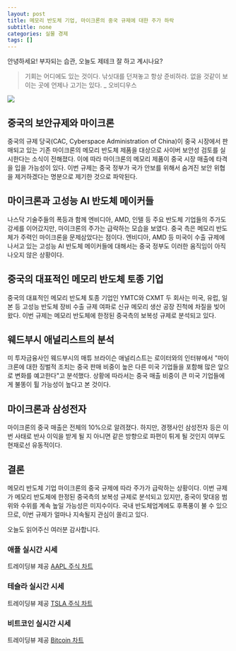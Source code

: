 ```yaml
---
layout: post
title: 메모리 반도체 기업, 마이크론의 중국 규제에 대한 주가 하락
subtitle: none
categories: 실물 경제
tags: []
---
```


안녕하세요! 부자되는 습관, 오늘도 제테크 잘 하고 계시나요?

> 기회는 어디에도 있는 것이다. 낚싯대를 던져놓고 항상 준비하라. 없을 것같이 보이는 곳에 언제나 고기는 있다. _ 오비디우스






![](https://source.unsplash.com/800x450/?luxury)

##  중국의 보안규제와 마이크론

중국의 규제 당국(CAC, Cyberspace Administration of China)이 중국 시장에서 판매되고 있는 기존 마이크론의 메모리 반도체 제품을 대상으로 사이버 보안성 검토를 실시한다는 소식이 전해졌다. 이에 따라 마이크론의 메모리 제품이 중국 시장 매출에 타격을 입을 가능성이 있다. 이번 규제는 중국 정부가 국가 안보를 위해서 숨겨진 보안 위협을 제거하겠다는 명분으로 제기한 것으로 파악된다. 

## 마이크론과 고성능 AI 반도체 메이커들

나스닥 기술주들의 폭등과 함께 엔비디아, AMD, 인텔 등 주요 반도체 기업들의 주가도 강세를 이어갔지만, 마이크론의 주가는 급락하는 모습을 보였다. 중국 측은 메모리 반도체가 주력인 마이크론을 문제삼았다는 점이다. 엔비디아, AMD 등 미국이 수출 규제에 나서고 있는 고성능 AI 반도체 메이커들에 대해서는 중국 정부도 이러한 움직임이 아직 나오지 않은 상황이다. 

## 중국의 대표적인 메모리 반도체 토종 기업

중국의 대표적인 메모리 반도체 토종 기업인 YMTC와 CXMT 두 회사는 미국, 유럽, 일본 등 고성능 반도체 장비 수출 규제 여파로 신규 메모리 생산 공장 진척에 차질을 빚어왔다. 이번 규제는 메모리 반도체에 한정된 중국측의 보복성 규제로 분석되고 있다. 

## 웨드부시 애널리스트의 분석

미 투자금융사인 웨드부시의 매튜 브라이슨 애널리스트는 로이터와의 인터뷰에서 "마이크론에 대한 징벌적 조치는 중국 판매 비중이 높은 다른 미국 기업들을 포함해 많은 앞으로 변화를 예고한다"고 분석했다. 상황에 따라서는 중국 매출 비중이 큰 미국 기업들에게 불똥이 튈 가능성이 높다고 본 것이다. 

## 마이크론과 삼성전자

마이크론의 중국 매출은 전체의 10%으로 알려졌다. 하지만, 경쟁사인 삼성전자 등은 이번 사태로 반사 이익을 받게 될 지 아니면 같은 방향으로 파편이 튀게 될 것인지 여부도 현재로선 유동적이다.

## 결론

메모리 반도체 기업 마이크론의 중국 규제에 따라 주가가 급락하는 상황이다. 이번 규제가 메모리 반도체에 한정된 중국측의 보복성 규제로 분석되고 있지만, 중국이 맞대응 범위와 수위를 계속 높일 가능성은 미지수이다. 국내 반도체업계에도 후폭풍이 불 수 있으므로, 이번 규제가 얼마나 지속될지 관심이 쏠리고 있다.

오늘도 읽어주신 여러분 감사합니다.

### 애플 실시간 시세


<!-- TradingView Widget BEGIN -->
<div class="tradingview-widget-container">
  <div id="tradingview_6a264"></div>
  <div class="tradingview-widget-copyright">트레이딩뷰 제공 <a href="https://kr.tradingview.com/symbols/NASDAQ-AAPL/" rel="noopener" target="_blank"><span class="blue-text">AAPL 주식 차트</span></a></div>
  <script type="text/javascript" src="https://s3.tradingview.com/tv.js"></script>
  <script type="text/javascript">
  new TradingView.widget(
  {
  "autosize": true,
  "symbol": "NASDAQ:AAPL",
  "interval": "D",
  "timezone": "Asia/Seoul",
  "theme": "light",
  "style": "1",
  "locale": "kr",
  "toolbar_bg": "#f1f3f6",
  "enable_publishing": false,
  "hide_top_toolbar": true,
  "hide_legend": true,
  "save_image": false,
  "container_id": "tradingview_6a264"
}
  );
  </script>
</div>
<!-- TradingView Widget END -->


### 테슬라 실시간 시세


<!-- TradingView Widget BEGIN -->
<div class="tradingview-widget-container">
  <div id="tradingview_39d77"></div>
  <div class="tradingview-widget-copyright">트레이딩뷰 제공 <a href="https://kr.tradingview.com/symbols/NASDAQ-TSLA/" rel="noopener" target="_blank"><span class="blue-text">TSLA 주식 차트</span></a></div>
  <script type="text/javascript" src="https://s3.tradingview.com/tv.js"></script>
  <script type="text/javascript">
  new TradingView.widget(
  {
  "autosize": true,
  "symbol": "NASDAQ:TSLA",
  "interval": "D",
  "timezone": "Asia/Seoul",
  "theme": "light",
  "style": "1",
  "locale": "kr",
  "toolbar_bg": "#f1f3f6",
  "enable_publishing": false,
  "hide_top_toolbar": true,
  "hide_legend": true,
  "save_image": false,
  "container_id": "tradingview_39d77"
}
  );
  </script>
</div>
<!-- TradingView Widget END -->


### 비트코인 실시간 시세


<!-- TradingView Widget BEGIN -->
<div class="tradingview-widget-container">
  <div id="tradingview_3f91e"></div>
  <div class="tradingview-widget-copyright">트레이딩뷰 제공 <a href="https://kr.tradingview.com/symbols/BTCUSD/?exchange=BITSTAMP" rel="noopener" target="_blank"><span class="blue-text">Bitcoin 차트</span></a></div>
  <script type="text/javascript" src="https://s3.tradingview.com/tv.js"></script>
  <script type="text/javascript">
  new TradingView.widget(
  {
  "autosize": true,
  "symbol": "BITSTAMP:BTCUSD",
  "interval": "D",
  "timezone": "Asia/Seoul",
  "theme": "light",
  "style": "1",
  "locale": "kr",
  "toolbar_bg": "#f1f3f6",
  "enable_publishing": false,
  "hide_top_toolbar": true,
  "hide_legend": true,
  "save_image": false,
  "container_id": "tradingview_3f91e"
}
  );
  </script>
</div>
<!-- TradingView Widget END -->

